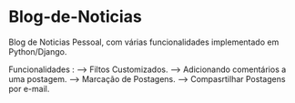 # Blog-de-Noticias
Blog de Noticias Pessoal, com várias funcionalidades implementado em Python/Django.

Funcionalidades :
--> Filtos Customizados.
--> Adicionando comentários a uma postagem.
--> Marcação de Postagens. 
--> Compasrtilhar Postagens por e-mail.
